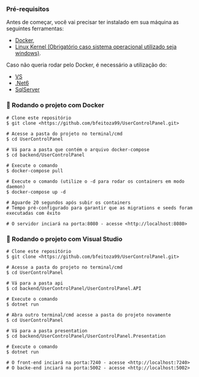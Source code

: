 ### Pré-requisitos

Antes de começar, você vai precisar ter instalado em sua máquina as seguintes ferramentas:
- [Docker](https://www.docker.com/), 
- [Linux Kernel (Obrigatório caso sistema operacional utilizado seja windows)](https://learn.microsoft.com/pt-br/windows/wsl/install). 
 
Caso não queria rodar pelo Docker, é necessário a utilização do:
- [VS](https://visualstudio.com/) 
- [.Net6](https://dotnet.microsoft.com/en-us/download/dotnet/6.0)
- [SqlServer](https://www.microsoft.com/pt-br/sql-server/sql-server-downloads)

### 🎲 Rodando o projeto com Docker

```
# Clone este repositório
$ git clone <https://github.com/bfeitoza99/UserControlPanel.git>

# Acesse a pasta do projeto no terminal/cmd
$ cd UserControlPanel

# Vá para a pasta que contém o arquivo docker-compose
$ cd backend/UserControlPanel

# Execute o comando
$ docker-compose pull

# Execute o comando (utilize o -d para rodar os containers em modo daemon)
$ docker-compose up -d

# Aguarde 20 segundos após subir os containers
# Tempo pré-configurado para garantir que as migrations e seeds foram executadas com êxito

# O servidor inciará na porta:8080 - acesse <http://localhost:8080>
```

### 🎲 Rodando o projeto com Visual Studio
```
# Clone este repositório
$ git clone <https://github.com/bfeitoza99/UserControlPanel.git>

# Acesse a pasta do projeto no terminal/cmd
$ cd UserControlPanel

# Vá para a pasta api
$ cd backend/UserControlPanel/UserControlPanel.API

# Execute o comando 
$ dotnet run

# Abra outro terminal/cmd acesse a pasta do projeto novamente
$ cd UserControlPanel

# Vá para a pasta presentation
$ cd backend/UserControlPanel/UserControlPanel.Presentation

# Execute o comando 
$ dotnet run

# O front-end inciará na porta:7240 - acesse <http://localhost:7240>
# O backe-end inciará na porta:5002 - acesse <http://localhost:5002>

```
